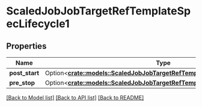 # ScaledJobJobTargetRefTemplateSpecLifecycle1

## Properties

Name | Type | Description | Notes
------------ | ------------- | ------------- | -------------
**post_start** | Option<[**crate::models::ScaledJobJobTargetRefTemplateSpecLifecyclePostStart**](ScaledJob_jobTargetRef_template_spec_lifecycle_postStart.md)> |  | [optional]
**pre_stop** | Option<[**crate::models::ScaledJobJobTargetRefTemplateSpecLifecyclePreStop**](ScaledJob_jobTargetRef_template_spec_lifecycle_preStop.md)> |  | [optional]

[[Back to Model list]](../README.md#documentation-for-models) [[Back to API list]](../README.md#documentation-for-api-endpoints) [[Back to README]](../README.md)


